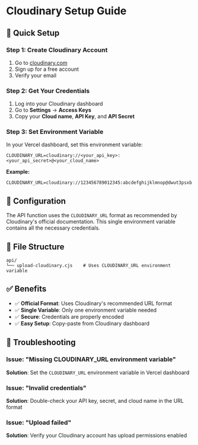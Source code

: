# Cloudinary Setup Guide

## 🚀 Quick Setup

### Step 1: Create Cloudinary Account
1. Go to [cloudinary.com](https://cloudinary.com)
2. Sign up for a free account
3. Verify your email

### Step 2: Get Your Credentials
1. Log into your Cloudinary dashboard
2. Go to **Settings** → **Access Keys**
3. Copy your **Cloud name**, **API Key**, and **API Secret**

### Step 3: Set Environment Variable
In your Vercel dashboard, set this environment variable:

```
CLOUDINARY_URL=cloudinary://<your_api_key>:<your_api_secret>@<your_cloud_name>
```

**Example:**
```
CLOUDINARY_URL=cloudinary://123456789012345:abcdefghijklmnop@dwut3psxb
```

## 🔧 Configuration

The API function uses the `CLOUDINARY_URL` format as recommended by Cloudinary's official documentation. This single environment variable contains all the necessary credentials.

## 📁 File Structure

```
api/
└── upload-cloudinary.cjs    # Uses CLOUDINARY_URL environment variable
```

## ✅ Benefits

- ✅ **Official Format**: Uses Cloudinary's recommended URL format
- ✅ **Single Variable**: Only one environment variable needed
- ✅ **Secure**: Credentials are properly encoded
- ✅ **Easy Setup**: Copy-paste from Cloudinary dashboard

## 🚨 Troubleshooting

### Issue: "Missing CLOUDINARY_URL environment variable"
**Solution**: Set the `CLOUDINARY_URL` environment variable in Vercel dashboard

### Issue: "Invalid credentials"
**Solution**: Double-check your API key, secret, and cloud name in the URL format

### Issue: "Upload failed"
**Solution**: Verify your Cloudinary account has upload permissions enabled 